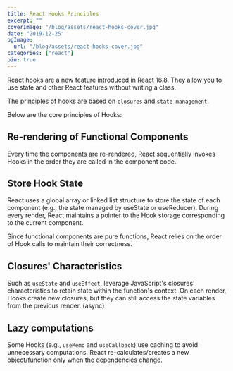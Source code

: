 ```yaml
---
title: React Hooks Principles
excerpt: ""
coverImage: "/blog/assets/react-hooks-cover.jpg"
date: "2019-12-25"
ogImage:
  url: "/blog/assets/react-hooks-cover.jpg"
categories: ["react"]
pin: true
---
```


React hooks are a new feature introduced in React 16.8. They allow you to use state and other React features without writing a class.

The principles of hooks are based on `closures` and `state management`.

Below are the core principles of Hooks:

## Re-rendering of Functional Components

Every time the components are re-rendered,  React sequentially invokes Hooks in the order they are called in the component code.



## Store Hook State

React uses a global array or linked list structure to store the state of each component (e.g., the state managed by useState or useReducer). During every render, React maintains a pointer to the Hook storage corresponding to the current component.

Since functional components are pure functions, React relies on the order of Hook calls to maintain their correctness.

## Closures' Characteristics

Such as `useState` and `useEffect`, leverage JavaScript's closures' characteristics to retain state within the function's context. On each render, Hooks create new closures, but they can still access the state variables from the previous render. (async)

## Lazy computations

Some Hooks (e.g., `useMemo` and `useCallback`) use caching to avoid unnecessary computations. React re-calculates/creates a new object/function only when the dependencies change.
